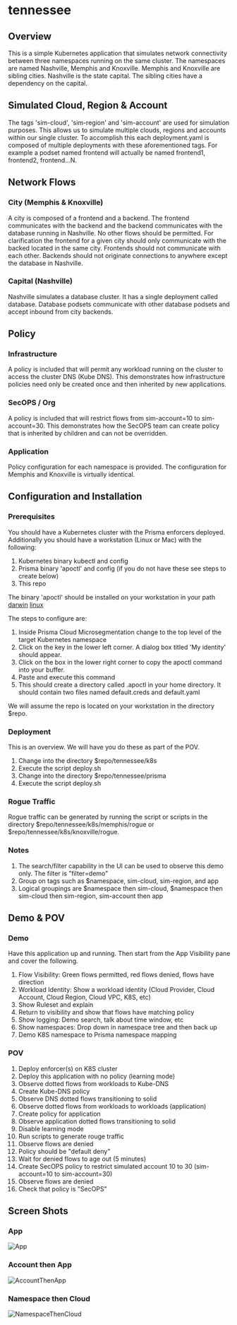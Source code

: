 # tennessee

## Overview
This is a simple Kubernetes application that simulates network connectivity between three namespaces running on the same cluster. The namespaces are named Nashville, Memphis and Knoxville. Memphis and Knoxville are sibling cities. Nashville is the state capital. The sibling cities have a dependency on the capital.

## Simulated Cloud, Region & Account
The tags 'sim-cloud', 'sim-region' and 'sim-account' are used for simulation purposes. This allows us to simulate multiple clouds, regions and accounts within our single cluster. To accomplish this each deployment.yaml is composed of multiple deployments with these aforementioned tags. For example a podset named frontend will actually be named frontend1, frontend2, frontend...N.

## Network Flows

### City (Memphis & Knoxville)
A city is composed of a frontend and a backend. The frontend communicates with the backend and the backend communicates with the database running in Nashville. No other flows should be permitted. For clarification the frontend for a given city should only communicate with the backed located in the same city. Frontends should not communicate with each other. Backends should not originate connections to anywhere except the database in Nashville.

### Capital (Nashville)
Nashville simulates a database cluster. It has a single deployment called database. Database podsets communicate with other database podsets and accept inbound from city backends.

## Policy

### Infrastructure
A policy is included that will permit any workload running on the cluster to access the cluster DNS (Kube DNS). This demonstrates how infrastructure policies need only be created once and then inherited by new applications.

### SecOPS / Org
A policy is included that will restrict flows from sim-account=10 to sim-account=30. This demonstrates how the SecOPS team can create policy that is inherited by children and can not be overridden.

### Application
Policy configuration for each namespace is provided. The configuration for Memphis and Knoxville is virtually identical.

## Configuration and Installation

### Prerequisites
You should have a Kubernetes cluster with the Prisma enforcers deployed. Additionally you should have a workstation (Linux or Mac) with the following:
1. Kubernetes binary kubectl and config
2. Prisma binary 'apoctl' and config (if you do not have these see steps to create below)
3. This repo

The binary 'apoctl' should be installed on your workstation in your path
[darwin](https://download.aporeto.com/prismacloud/app2/apoctl/darwin/apoctl)
[linux](https://download.aporeto.com/prismacloud/app2/apoctl/linux/apoctl)

The steps to configure are:
1. Inside Prisma Cloud Microsegmentation change to the top level of the target Kubernetes namespace 
1. Click on the key in the lower left corner. A dialog box titled 'My identity' should appear.
1. Click on the box in the lower right corner to copy the apoctl command into your buffer.
1. Paste and execute this command
1. This should create a directory called .apoctl in your home directory. It should contain two files named default.creds and default.yaml

We will assume the repo is located on your workstation in the directory $repo.

### Deployment
This is an overview. We will have you do these as part of the POV.
1. Change into the directory $repo/tennessee/k8s
1. Execute the script deploy.sh
1. Change into the directory $repo/tennessee/prisma
1. Execute the script deploy.sh

### Rogue Traffic
Rogue traffic can be generated by running the script or scripts in the directory $repo/tennessee/k8s/memphis/rogue or $repo/tennessee/k8s/knoxville/rogue.

### Notes
1. The search/filter capability in the UI can be used to observe this demo only. The filter is "filter=demo"
1. Group on tags such as $namespace, sim-cloud, sim-region, and app
1. Logical groupings are $namespace then sim-cloud, $namespace then sim-cloud then sim-region, sim-account then app

## Demo & POV

### Demo
Have this application up and running. Then start from the App Visibility pane and cover the following.
1. Flow Visibility: Green flows permitted, red flows denied, flows have direction
1. Workload Identity: Show a workload identity (Cloud Provider, Cloud Account, Cloud Region, Cloud VPC, K8S, etc)
1. Show Ruleset and explain
1. Return to visibility and show that flows have matching policy
1. Show logging: Demo search, talk about time window, etc
1. Show namespaces: Drop down in namespace tree and then back up
1. Demo K8S namespace to Prisma namespace mapping

### POV
1. Deploy enforcer(s) on K8S cluster
1. Deploy this application with no policy (learning mode)
1. Observe dotted flows from workloads to Kube-DNS
1. Create Kube-DNS policy
1. Observe DNS dotted flows transitioning to solid
1. Observe dotted flows from workloads to workloads (application)
1. Create policy for application
1. Observe application dotted flows transitioning to solid
1. Disable learning mode
1. Run scripts to generate rouge traffic
1. Observe flows are denied
1. Policy should be "default deny"
1. Wait for denied flows to age out (5 minutes)
1. Create SecOPS policy to restrict simulated account 10 to 30 (sim-account=10 to sim-account=30)
1. Observe flows are denied
1. Check that policy is "SecOPS"

## Screen Shots

### App
![App](images/app.png)

### Account then App
![AccountThenApp](images/sim-account-then-app.png)

### Namespace then Cloud
![NamespaceThenCloud](images/namespace-then-sim-cloud.png)
